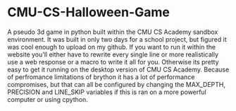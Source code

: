 # CMU-CS-Halloween-Game
A pseudo 3d game in python built within the CMU CS Academy sandbox environment. 
It was built in only two days for a school project, but figured it was cool enough to upload on my github. 
If you want to run it within the website you'll either have to rewrite every single line or more realistically use a web response or a macro to write it all for you.
Otherwise its pretty easy to get it running on the desktop version of CMU CS Academy. Because of perfromance limitations of brython it has a lot of performance compromises, but that can all be configured by changing the MAX_DEPTH, PRECISION and LINE_SKIP variables if this is ran on a more powerful computer or using cpython.
